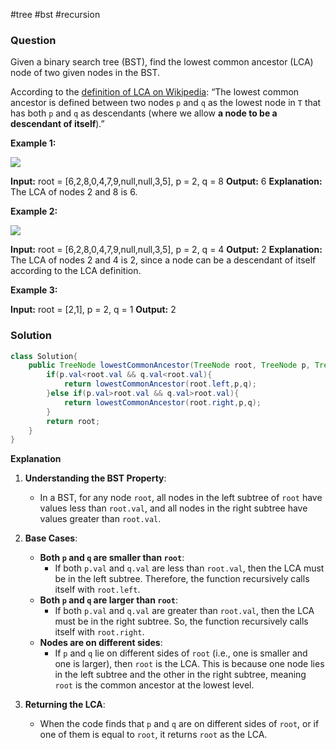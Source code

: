 #tree #bst #recursion 
### Question
Given a binary search tree (BST), find the lowest common ancestor (LCA) node of two given nodes in the BST.

According to the [definition of LCA on Wikipedia](https://en.wikipedia.org/wiki/Lowest_common_ancestor): “The lowest common ancestor is defined between two nodes `p` and `q` as the lowest node in `T` that has both `p` and `q` as descendants (where we allow **a node to be a descendant of itself**).”

**Example 1:**

![](https://assets.leetcode.com/uploads/2018/12/14/binarysearchtree_improved.png)

**Input:** root = [6,2,8,0,4,7,9,null,null,3,5], p = 2, q = 8
**Output:** 6
**Explanation:** The LCA of nodes 2 and 8 is 6.

**Example 2:**

![](https://assets.leetcode.com/uploads/2018/12/14/binarysearchtree_improved.png)

**Input:** root = [6,2,8,0,4,7,9,null,null,3,5], p = 2, q = 4
**Output:** 2
**Explanation:** The LCA of nodes 2 and 4 is 2, since a node can be a descendant of itself according to the LCA definition.

**Example 3:**

**Input:** root = [2,1], p = 2, q = 1
**Output:** 2

### Solution
```java
class Solution{
	public TreeNode lowestCommonAncestor(TreeNode root, TreeNode p, TreeNode q) {  
	    if(p.val<root.val && q.val<root.val){  
	        return lowestCommonAncestor(root.left,p,q);  
	    }else if(p.val>root.val && q.val>root.val){  
	        return lowestCommonAncestor(root.right,p,q);  
	    }  
	    return root;  
	}
}
```

**Explanation**
1. **Understanding the BST Property**:
    
    - In a BST, for any node `root`, all nodes in the left subtree of `root` have values less than `root.val`, and all nodes in the right subtree have values greater than `root.val`.
2. **Base Cases**:
    
    - **Both `p` and `q` are smaller than `root`**:
        - If both `p.val` and `q.val` are less than `root.val`, then the LCA must be in the left subtree. Therefore, the function recursively calls itself with `root.left`.
    - **Both `p` and `q` are larger than `root`**:
        - If both `p.val` and `q.val` are greater than `root.val`, then the LCA must be in the right subtree. So, the function recursively calls itself with `root.right`.
    - **Nodes are on different sides**:
        - If `p` and `q` lie on different sides of `root` (i.e., one is smaller and one is larger), then `root` is the LCA. This is because one node lies in the left subtree and the other in the right subtree, meaning `root` is the common ancestor at the lowest level.
3. **Returning the LCA**:
    
    - When the code finds that `p` and `q` are on different sides of `root`, or if one of them is equal to `root`, it returns `root` as the LCA.